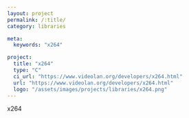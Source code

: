 ```yaml
---
layout: project
permalink: /:title/
category: libraries

meta:
  keywords: "x264"

project:
  title: "x264"
  type: "C"
  ci_url: "https://www.videolan.org/developers/x264.html"
  url: "https://www.videolan.org/developers/x264.html"
  logo: "/assets/images/projects/libraries/x264.png"
---
```


<p>x264</p>
